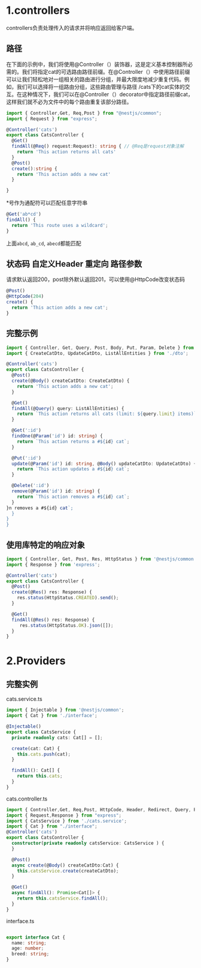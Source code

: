 # 1.controllers

controllers负责处理传入的请求并将响应返回给客户端。

## 路径

在下面的示例中，我们将使用@Controller（）装饰器，这是定义基本控制器所必需的。我们将指定cat的可选路由路径前缀。在@Controller（）中使用路径前缀可以让我们轻松地对一组相关的路由进行分组，并最大限度地减少重复代码。例如，我们可以选择将一组路由分组，这些路由管理与路径 /cats下的cat实体的交互。在这种情况下，我们可以在@Controller（）decorator中指定路径前缀cat，这样我们就不必为文件中的每个路由重复该部分路径。

```typescript
import { Controller,Get, Req,Post } from "@nestjs/common";
import { Request } from "express";

@Controller('cats')
export class CatsController {
  @Get()
  findAll(@Req() request:Request): string { // @Req是request对象注解
    return 'This action returns all cats'
  }
  @Post()
  create():string {
    return 'This action adds a new cat'
  }

}
```

*号作为通配符可以匹配任意字符串

```typescript
@Get('ab*cd')
findAll() {
  return 'This route uses a wildcard';
}
```

上面`abcd`, `ab_cd`, `abecd`都能匹配

## 状态码 自定义Header 重定向 路径参数

请求默认返回200，post除外默认返回201，可以使用@HttpCode改变状态码

```ts
@Post()
@HttpCode(204)
create() {
  return 'This action adds a new cat';
}
```

## 完整示例

```typescript
import { Controller, Get, Query, Post, Body, Put, Param, Delete } from '@nestjs/common';
import { CreateCatDto, UpdateCatDto, ListAllEntities } from './dto';

@Controller('cats')
export class CatsController {
  @Post()
  create(@Body() createCatDto: CreateCatDto) {
    return 'This action adds a new cat';
  }

  @Get()
  findAll(@Query() query: ListAllEntities) {
    return `This action returns all cats (limit: ${query.limit} items)`;
  }

  @Get(':id')
  findOne(@Param('id') id: string) {
    return `This action returns a #${id} cat`;
  }

  @Put(':id')
  update(@Param('id') id: string, @Body() updateCatDto: UpdateCatDto) {
    return `This action updates a #${id} cat`;
  }

  @Delete(':id')
  remove(@Param('id') id: string) {
    return `This action removes a #${id} cat`;
  }
}n removes a #${id} cat`;
  }
}
}
```

## 使用库特定的响应对象

```ts
import { Controller, Get, Post, Res, HttpStatus } from '@nestjs/common';
import { Response } from 'express';

@Controller('cats')
export class CatsController {
  @Post()
  create(@Res() res: Response) {
    res.status(HttpStatus.CREATED).send();
  }

  @Get()
  findAll(@Res() res: Response) {
     res.status(HttpStatus.OK).json([]);
  }
}
```

# 2.Providers

## 完整实例

cats.service.ts

```ts
import { Injectable } from '@nestjs/common';
import { Cat } from './interface';

@Injectable()
export class CatsService {
  private readonly cats: Cat[] = [];

  create(cat: Cat) {
    this.cats.push(cat);
  }

  findAll(): Cat[] {
    return this.cats;
  }
}
```

cats.controller.ts

```ts
import { Controller,Get, Req,Post, HttpCode, Header, Redirect, Query, Param,Delete,Bind,Body,Put,Res,HttpStatus,Dependencies  } from "@nestjs/common";
import { Request,Response } from "express";
import { CatsService } from './cats.service';
import { Cat } from "./interface";
@Controller('cats')
export class CatsController {
  constructor(private readonly catsService: CatsService ) {
  }

  @Post()
  async create(@Body() createCatDto:Cat) {
    this.catsService.create(createCatDto);
  }

  @Get()
  async findAll(): Promise<Cat[]> {
    return this.catsService.findAll();
  }  
}
```

interface.ts

```ts

export interface Cat {
  name: string;
  age: number;
  breed: string;
}
```
